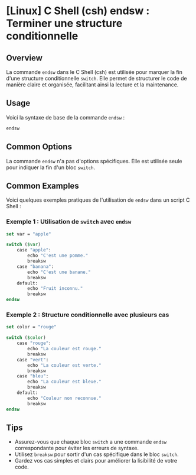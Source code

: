 # [Linux] C Shell (csh) endsw : Terminer une structure conditionnelle

## Overview
La commande `endsw` dans le C Shell (csh) est utilisée pour marquer la fin d'une structure conditionnelle `switch`. Elle permet de structurer le code de manière claire et organisée, facilitant ainsi la lecture et la maintenance.

## Usage
Voici la syntaxe de base de la commande `endsw` :

```csh
endsw
```

## Common Options
La commande `endsw` n'a pas d'options spécifiques. Elle est utilisée seule pour indiquer la fin d'un bloc `switch`.

## Common Examples
Voici quelques exemples pratiques de l'utilisation de `endsw` dans un script C Shell :

### Exemple 1 : Utilisation de `switch` avec `endsw`
```csh
set var = "apple"

switch ($var)
    case "apple":
        echo "C'est une pomme."
        breaksw
    case "banana":
        echo "C'est une banane."
        breaksw
    default:
        echo "Fruit inconnu."
        breaksw
endsw
```

### Exemple 2 : Structure conditionnelle avec plusieurs cas
```csh
set color = "rouge"

switch ($color)
    case "rouge":
        echo "La couleur est rouge."
        breaksw
    case "vert":
        echo "La couleur est verte."
        breaksw
    case "bleu":
        echo "La couleur est bleue."
        breaksw
    default:
        echo "Couleur non reconnue."
        breaksw
endsw
```

## Tips
- Assurez-vous que chaque bloc `switch` a une commande `endsw` correspondante pour éviter les erreurs de syntaxe.
- Utilisez `breaksw` pour sortir d'un cas spécifique dans le bloc `switch`.
- Gardez vos cas simples et clairs pour améliorer la lisibilité de votre code.